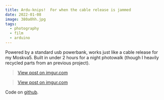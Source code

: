 ```yaml
---
title: Ardu-knips!  For when the cable release is jammed
date: 2022-01-08
image: 380a0hh.jpg
tags:
  - photography
  - film
  - arduino
---
```




Powered by a standard usb powerbank, works just like a cable release for my Moskva5.  Built in under 2 hours for a night photowalk (though I heavily recycled parts from an <nuxt-link to="/posts/autochopsticks">previous project</nuxt-link>).


<blockquote class="imgur-embed-pub" lang="en" data-id="qW72i9v"><a href="https://imgur.com/qW72i9v">View post on imgur.com</a></blockquote><script async src="//s.imgur.com/min/embed.js" charset="utf-8"></script>

<blockquote class="imgur-embed-pub" lang="en" data-id="7CR61P2"><a href="https://imgur.com/7CR61P2">View post on imgur.com</a></blockquote><script async src="//s.imgur.com/min/embed.js" charset="utf-8"></script>

<v-img src="380a0hh.jpg" alt="bar" :dirp="dir"></v-img>
<v-img src="I4wCixB.jpg" alt="bar" :dirp="dir"></v-img>
<v-img src="LBJnMaW.jpg" alt="bar" :dirp="dir"></v-img>

Code on [github](https://github.com/brianssparetime/arduknips).